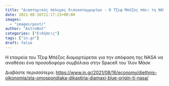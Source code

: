 ```yaml
---
title: "Διαστημικός πόλεμος δισεκατομμυρίων - Ο Τζεφ Μπέζος πάει τη NASA στα δικαστήρια"
date: 2021-08-16T21:17:23+00:00
images:
  - "images/post/"
author: "AstroBot"
categories: ["Ειδήσεις"]
tags: ["in.gr"]
draft: false
---
```


Η εταιρεία του Τζεφ Μπέζος διαμαρτύρεται για την απόφαση της ΝΑSA να αναθέσει ένα προσοδοφόρο συμβόλαιο στην SpaceX του Ίλον Μάσκ

Διαβάστε περισσότερα: https://www.in.gr/2021/08/16/economy/diethnis-oikonomia/sta-omospondiaka-dikastiria-diamaxi-blue-origin-ti-nasa/
